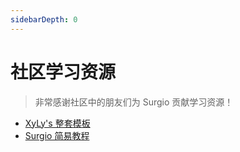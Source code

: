 ```yaml
---
sidebarDepth: 0
---
```


# 社区学习资源

> 非常感谢社区中的朋友们为 Surgio 贡献学习资源！

- [XyLy's 整套模板](https://github.com/XyLyXyRR/surgio-templates)
- [Surgio 简易教程](https://www.notion.so/Surgio-373256ca4ac547479a09cc561be576fd)

